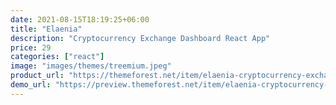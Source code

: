 ```yaml
---
date: 2021-08-15T18:19:25+06:00
title: "Elaenia"
description: "Cryptocurrency Exchange Dashboard React App"
price: 29
categories: ["react"]
image: "images/themes/treemium.jpeg"
product_url: "https://themeforest.net/item/elaenia-cryptocurrency-exchange-dashboard-react-app/28109400"
demo_url: "https://preview.themeforest.net/item/elaenia-cryptocurrency-exchange-dashboard-react-app/full_screen_preview/28109400"
---
```


